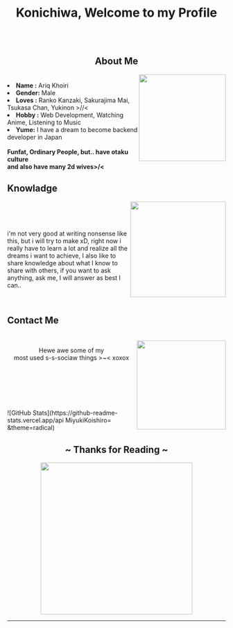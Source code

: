 <body>
<h1 align="center">Konichiwa, Welcome to my Profile</h1>
<br>
<div align="center">
<img src="https://c.tenor.com/DEBVzQIAjWwAAAAC/mai-sakurajima.gif" alt="">
</div>
<br>
<div>
<h2 align="center" text-size:"24px">About Me</h2>
<img src="https://c.tenor.com/qGacG6IN77QAAAAC/mishigami-yu.gif" alt="" align="right" width="200px">
<br>
<li>
<b>Name  :</b> Ariq Khoiri
</li>
<li>
<b>Gender:</b> Male
</li>
<li>
<b>Loves :</b> Ranko Kanzaki, Sakurajima Mai, Tsukasa Chan, Yukinon >//<
</li>
<li>
<b>Hobby :</b> Web Development, Watching Anime, Listening to Music
</li>
<li>
<b>Yume:</b> I have a dream to become backend developer in  Japan
</li>
<br>
<b>         Funfat, Ordinary People, but.. have otaku culture<br>
                    and also have many 2d wives>/< </b>
</p>
</div>
<div align="left" font-size:"24px">
<h2>           Knowladge</h2>
                    
 <img src="https://c.tenor.com/Y0-GHTlcnGoAAAAd/ranko-kanzaki-anime.gif" alt="" align=right height="220px">
</div>
<div>
<p align="center"><img src="https://img.shields.io/badge/Go-00ADD8?style=for-the-badge&logo=go&logoColor=white" alt=""> <img src="https://img.shields.io/badge/Java-ED8B00?style=for-the-badge&logo=java&logoColor=white" alt=""> <img src="https://img.shields.io/badge/MySQL-00000F?style=for-the-badge&logo=mysql&logoColor=white" alt=""><br>
<img src="https://img.shields.io/badge/HTML5-E34F26?style=for-the-badge&logo=html5&logoColor=white" alt=""> <img src="https://img.shields.io/badge/CSS3-1572B6?style=for-the-badge&logo=css3&logoColor=white" alt=""><br><br>

i'm not very good at writing nonsense like this, but i will try to make xD, right now i really have to learn a lot and realize all the dreams i want to achieve, 
I also like to share knowledge about what I know to share with others, if you want to ask anything, ask me, I will answer as best I can..
</p>
<br>
<h2>                Contact Me</h2>
<br>
<img src="https://i.pinimg.com/originals/e3/b9/aa/e3b9aa35a964c4861d1b77cc20aba89a.gif" alt="" align="right" height="205px">
<p align="center">Hewe awe some of my <br>
most used s-s-sociaw things >~< xoxox</p>

<p align="center"><a href=" https://telegram.me/@yukoime"><img src="https://img.shields.io/badge/Telegram-2CA5E0?style=for-the-badge&logo=telegram&logoColor=white" alt=""></a> <a href="https://discordapp.com/users/847054856497659954/"><img src="https://img.shields.io/badge/Discord-7289DA?style=for-the-badge&logo=discord&logoColor=white" alt=""></a> <a href="mailto:chiisanayumee@gmail.com?subject=subject&cc=chiisanayumee@gmail.com"><img src="	https://img.shields.io/badge/Gmail-D14836?style=for-the-badge&logo=gmail&logoColor=white" alt=""></a></p>
<p align="center"><a href="https://api.whatsapp.com/send?phone=082351252125"><img src="https://img.shields.io/badge/WhatsApp-25D366?style=for-the-badge&logo=whatsapp&logoColor=white" alt=""></a></p>
</div>
<br>
<br>
<div>
<br>
![GitHub Stats](https://github-readme-stats.vercel.app/api MiyukiKoishiro= &theme=radical)
<br>
<h2 align="center"> ~ Thanks for Reading ~ </h2>
<div align="center">
<img src="https://c.tenor.com/z3ajlGIA2K8AAAAC/hug-gochuumon-wa-usagi-desu-ka.gif" height="350px">
</div>
<hr>
</div> 
</body>
